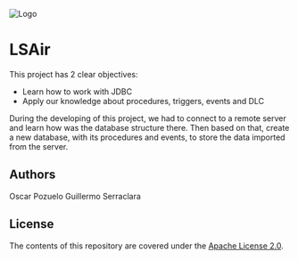 ![Logo](https://i.imgur.com/2WN4rQ6.png)
# LSAir

This project has 2 clear objectives:
* Learn how to work with JDBC
* Apply our knowledge about procedures, triggers, events and DLC

During the developing of this project, we had to connect to a remote server and learn how was the database structure there.
Then based on that, create a new database, with its procedures and events, to store the data imported from the server.


## Authors

Oscar Pozuelo
Guillermo Serraclara


## License

The contents of this repository are covered under the [Apache License 2.0](LICENSE).
